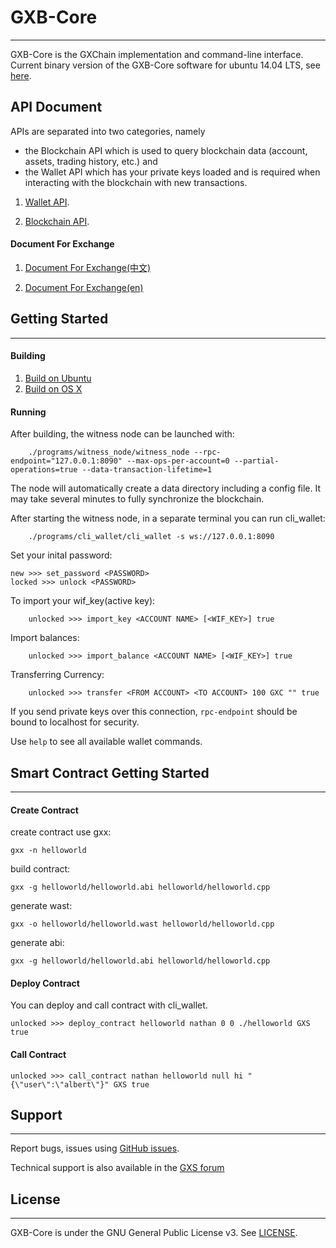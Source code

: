 # GXB-Core
---------------

GXB-Core is the GXChain implementation and command-line interface.
Current binary version of the GXB-Core software for ubuntu 14.04 LTS, see [here](https://github.com/gxchain/gxb-core/releases).

## API Document
APIs are separated into two categories, namely
 * the Blockchain API which is used to query blockchain data (account, assets, trading history, etc.) and
 * the Wallet API which has your private keys loaded and is required when interacting with the blockchain with new transactions.

1. [Wallet API](https://github.com/gxchain/gxb-core/wiki/wallet_api).

2. [Blockchain API](https://github.com/gxchain/gxb-core/wiki/witness_node_api_json_rpc).


#### Document For Exchange
1. [Document For Exchange(中文)](https://github.com/gxchain/gxb-core/wiki/for_exchanges_cn)

2. [Document For Exchange(en)](https://github.com/gxchain/gxb-core/wiki/Instruction-for-exchanges)


## Getting Started
---------------

#### Building

 1. [Build on Ubuntu](https://github.com/gxchain/gxb-core/wiki/BUILD_UBUNTU)
 2. [Build on OS X](https://github.com/gxchain/gxb-core/wiki/BUILD_OS_X)

#### Running
After building, the witness node can be launched with:
```
    ./programs/witness_node/witness_node --rpc-endpoint="127.0.0.1:8090" --max-ops-per-account=0 --partial-operations=true --data-transaction-lifetime=1
```
The node will automatically create a data directory including a config file. It may take several minutes to fully synchronize
the blockchain.

After starting the witness node, in a separate terminal you can run cli_wallet:
```
    ./programs/cli_wallet/cli_wallet -s ws://127.0.0.1:8090
```
Set your inital password:
```
new >>> set_password <PASSWORD>
locked >>> unlock <PASSWORD>
```
To import your wif_key(active key):
```
    unlocked >>> import_key <ACCOUNT NAME> [<WIF_KEY>] true
```
Import balances:
```
    unlocked >>> import_balance <ACCOUNT NAME> [<WIF_KEY>] true
```
Transferring Currency:
```
    unlocked >>> transfer <FROM ACCOUNT> <TO ACCOUNT> 100 GXC "" true
```

If you send private keys over this connection, `rpc-endpoint` should be bound to localhost for security.

Use `help` to see all available wallet commands.

## Smart Contract Getting Started
---------------

#### Create Contract

create contract use gxx:
```
gxx -n helloworld
```

build contract:
```
gxx -g helloworld/helloworld.abi helloworld/helloworld.cpp
```

generate wast:
```
gxx -o helloworld/helloworld.wast helloworld/helloworld.cpp
```

generate abi:
```
gxx -g helloworld/helloworld.abi helloworld/helloworld.cpp
```


#### Deploy Contract
You can deploy and call contract with cli_wallet.

```
unlocked >>> deploy_contract helloworld nathan 0 0 ./helloworld GXS true
```

#### Call Contract
```
unlocked >>> call_contract nathan helloworld null hi "{\"user\":\"albert\"}" GXS true

```

## Support
---------------
Report bugs, issues using [GitHub issues](https://github.com/gxchain/gxb-core/issues/new).

Technical support is also available in the [GXS forum](https://forum.gxb.io/category/3/for-developers-%E5%BC%80%E5%8F%91%E8%80%85%E4%B8%93%E5%8C%BA)



## License
---------------
GXB-Core is under the GNU General Public License v3. See [LICENSE](https://github.com/gxchain/gxb-core/blob/master/LICENSE).

